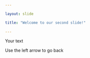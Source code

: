 ```yaml
---

layout: slide

title: "Welcome to our second slide!"
	
---
```

	
Your text

Use the left arrow to go back
